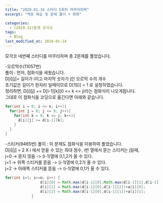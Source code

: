 ```yaml
---
title: "2020.01.16 스터디 5회차 마무리하며"
excerpt: "백준 복습 및 문제 풀이 + 회화"

categories:
  - (2019.12)동계 모각코
tags:
  - Blog
last_modified_at: 2019-01-14
---
```

모각코 네번쨰 스터디를 마무리하며 총 2문제를 풀었습니다.  

-오르막수(11057번)  
풀이 : 먼저, 점화식을 세웠습니다.  
D[i][j]= 길이가 i이고 마지막 숫자가 j인 오르막 수의 개수    
초기값은 길이가 한자리 일때이므로 D[1][i] = 1 로 설정하였습니다.  
정리하면, D[i][j] += D[i-1][k](0 <= k <= j)라는 점화식이 나오게됩니다.  
그대로 이 점화식을 코딩으로 옮긴다면 아래와 같습니다.  
~~~java
for(int i = 0; i <= n; i++){
  for(int j = 0; j <= 9; j++){
    for(int k = 0; k <= j; k++){
      d[i][j] += d[i-1][k];
    }
  }
}
~~~  
-스티커(9465번)
풀이 : 이 문제도 점화식을 이용하여 풀었습니다.  
D[i][j] = 2 X i 에서 얻을 수 있는 최대 점수, i번 열에서 뜯는 스티커는 j일때,  
j=0 -> 뜯지 않음 -> (i-1)열에 0,1,2가 올 수 있다.  
j=1 -> 위쪽 스티커를 뜯음 -> (i-1)열에 0,2가 올 수 있다.  
j=2 -> 아래쪽 스티커를 뜯음 -> (i-1)열에 0,1가 올 수 있다.  
~~~java
for(int i=1; i<=n; i++) {
				d[i][0] = Math.max(d[i-1][0],Math.max(d[i-1][1],d[i-1][2]));
				d[i][1] = Math.max(d[i-1][0],d[i-1][2])+a[i][0];
				d[i][2] = Math.max(d[i-1][0],d[i-1][1])+a[i][1];
			}
~~~

